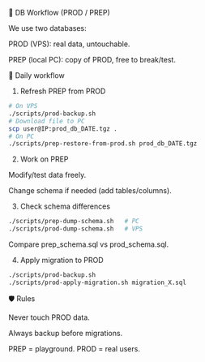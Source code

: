 📖 DB Workflow (PROD / PREP)

We use two databases:

PROD (VPS): real data, untouchable.

PREP (local PC): copy of PROD, free to break/test.

🔄 Daily workflow

1. Refresh PREP from PROD
```bash
# On VPS
./scripts/prod-backup.sh
# Download file to PC
scp user@IP:prod_db_DATE.tgz .
# On PC
./scripts/prep-restore-from-prod.sh prod_db_DATE.tgz
```

2. Work on PREP

Modify/test data freely.

Change schema if needed (add tables/columns).

3. Check schema differences
```bash
./scripts/prep-dump-schema.sh   # PC
./scripts/prod-dump-schema.sh   # VPS
```

Compare prep_schema.sql vs prod_schema.sql.

4. Apply migration to PROD
```bash
./scripts/prod-backup.sh
./scripts/prod-apply-migration.sh migration_X.sql
```
🛡 Rules

Never touch PROD data.

Always backup before migrations.

PREP = playground. PROD = real users.